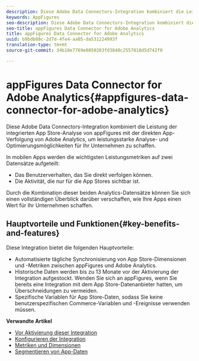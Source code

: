```yaml
---
description: Diese Adobe Data Connectors-Integration kombiniert die Leistung der integrierten App Store-Analyse von appFigures mit der direkten App-Verfolgung von Adobe Analytics, um leistungsstarke Analyse- und Optimierungsmöglichkeiten für Ihr Unternehmen zu schaffen.
keywords: AppFigures
seo-description: Diese Adobe Data Connectors-Integration kombiniert die Leistung der integrierten App Store-Analyse von appFigures mit der direkten App-Verfolgung von Adobe Analytics, um leistungsstarke Analyse- und Optimierungsmöglichkeiten für Ihr Unternehmen zu schaffen.
seo-title: appFigures Data Connector for Adobe Analytics
title: appFigures Data Connector for Adobe Analytics
uuid: b9bdb88c-2d7d-4fe4-aa05-da531224993f
translation-type: tm+mt
source-git-commit: 34b18e7769e0850283fd3840c2557818d5d742f0

---
```



# appFigures Data Connector for Adobe Analytics{#appfigures-data-connector-for-adobe-analytics}

Diese Adobe Data Connectors-Integration kombiniert die Leistung der integrierten App Store-Analyse von appFigures mit der direkten App-Verfolgung von Adobe Analytics, um leistungsstarke Analyse- und Optimierungsmöglichkeiten für Ihr Unternehmen zu schaffen.

In mobilen Apps werden die wichtigsten Leistungsmetriken auf zwei Datensätze aufgeteilt:

* Das Benutzerverhalten, das Sie direkt verfolgen können.
* Die Aktivität, die nur für die App Stores sichtbar ist.

Durch die Kombination dieser beiden Analytics-Datensätze können Sie sich einen vollständigen Überblick darüber verschaffen, wie Ihre Apps einen Wert für Ihr Unternehmen schaffen.

## Hauptvorteile und Funktionen{#key-benefits-and-features}

Diese Integration bietet die folgenden Hauptvorteile:

* Automatisierte tägliche Synchronisierung von App Store-Dimensionen und -Metriken zwischen appFigures und Adobe Analytics.
* Historische Daten werden bis zu 13 Monate vor der Aktivierung der Integration aufgestockt. Wenden Sie sich an appFigures, wenn Sie bereits eine Integration mit dem App Store-Datenanbieter hatten, um Überschneidungen zu vermeiden.
* Spezifische Variablen für App Store-Daten, sodass Sie keine benutzerspezifischen Commerce-Variablen und -Ereignisse verwenden müssen.

**Verwandte Artikel**

* [Vor Aktivierung dieser Integration](appfigures-before-activation.md)
* [Konfigurieren der Integration](t-appfigures-integration.md)
* [Metriken und Dimensionen](appfigures-metrics.md)
* [Segmentieren von App-Daten](appfigures-segment-filter.md)
